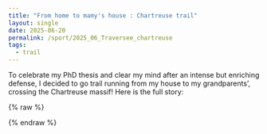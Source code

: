 ```yaml
---
title: "From home to mamy's house : Chartreuse trail"
layout: single
date: 2025-06-20
permalink: /sport/2025_06_Traversee_chartreuse
tags:
  - trail
---
```


To celebrate my PhD thesis and clear my mind after an intense but enriching defense, I decided to go trail running from my house to my grandparents’, crossing the Chartreuse massif! Here is the full story:

{% raw %}
<div class="strava-embed-placeholder" 
     data-embed-type="activity" 
     data-embed-id="14864075842" 
     data-style="standard" 
     data-from-embed="false">
</div>
<script src="https://strava-embeds.com/embed.js"></script>
{% endraw %}
